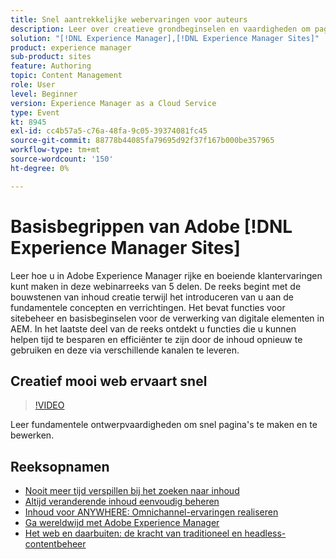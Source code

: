 ```yaml
---
title: Snel aantrekkelijke webervaringen voor auteurs
description: Leer over creatieve grondbeginselen en vaardigheden om pagina's snel te bouwen en uit te geven.
solution: "[!DNL Experience Manager],[!DNL Experience Manager Sites]"
product: experience manager
sub-product: sites
feature: Authoring
topic: Content Management
role: User
level: Beginner
version: Experience Manager as a Cloud Service
type: Event
kt: 8945
exl-id: cc4b57a5-c76a-48fa-9c05-39374081fc45
source-git-commit: 88778b44085fa79695d92f37f167b000be357965
workflow-type: tm+mt
source-wordcount: '150'
ht-degree: 0%

---
```


# Basisbegrippen van Adobe [!DNL Experience Manager Sites]

Leer hoe u in Adobe Experience Manager rijke en boeiende klantervaringen kunt maken in deze webinarreeks van 5 delen. De reeks begint met de bouwstenen van inhoud creatie terwijl het introduceren van u aan de fundamentele concepten en verrichtingen. Het bevat functies voor sitebeheer en basisbeginselen voor de verwerking van digitale elementen in AEM. In het laatste deel van de reeks ontdekt u functies die u kunnen helpen tijd te besparen en efficiënter te zijn door de inhoud opnieuw te gebruiken en deze via verschillende kanalen te leveren.

## Creatief mooi web ervaart snel

>[!VIDEO](https://video.tv.adobe.com/v/337014/?quality=12&learn=on&hidetitle=true)

Leer fundamentele ontwerpvaardigheden om snel pagina&#39;s te maken en te bewerken.

## Reeksopnamen

* [Nooit meer tijd verspillen bij het zoeken naar inhoud](media-library-administration.md)
* [Altijd veranderende inhoud eenvoudig beheren](collaboration-tools.md)
* [Inhoud voor ANYWHERE: Omnichannel-ervaringen realiseren](omnichannel-experiences.md)
* [Ga wereldwijd met Adobe Experience Manager](multi-site-management-web-translation.md)
* [Het web en daarbuiten: de kracht van traditioneel en headless-contentbeheer](traditional-headless-content-management.md)
